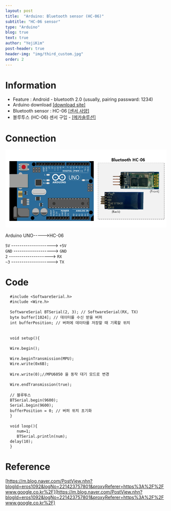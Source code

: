 ```yaml
---
layout: post
title:  "Arduino: Bluetooth sensor (HC-06)"
subtitle: "HC-06 sensor"
type: "Arduino"
blog: true
text: true
author: "YejiKim"
post-header: true
header-img: "img/third_custom.jpg"
order: 2
---
```




# Information

- Feature : Android - bluetooth 2.0 (usually, pairing passward: 1234)  
- Arduino download [[download site]](https://www.arduino.cc/en/Main/Software) 
- Bluetooth sensor : HC-06 [[센서 사양]](http://mechasolution.com/shop/goods/goods_view.php?goodsno=71794&category=)
- 블루투스 (HC-06) 센서 구입 - [[메카솔루션]](http://mechasolution.com/shop/main/index.php) 

# Connection 
![BluetoothSensor](./img/BluetoothSensor.PNG) 

Arduino UNO----->HC-06 

`5V` --------------------> `+5V`     
`GND` -------------------> `GND`   
`2` --------------------> `RX`   
`~3` --------------------> `TX` 

# Code 
     
      #include <SoftwareSerial.h>
      #include <Wire.h>
      
      SoftwareSerial BTSerial(2, 3); // SoftwareSerial(RX, TX)
      byte buffer[1024]; // 데이터를 수신 받을 버퍼
      int bufferPosition; // 버퍼에 데이타를 저장할 때 기록할 위치


      void setup(){     

      Wire.begin();

      Wire.beginTransmission(MPU);
      Wire.write(0x6B);

      Wire.write(0);//MPU6050 을 동작 대기 모드로 변경

      Wire.endTransmission(true);

      // 블루투스
      BTSerial.begin(9600);
      Serial.begin(9600); 
      bufferPosition = 0; // 버퍼 위치 초기화
      }
 
      void loop(){
         num=1;
         BTSerial.println(num);       
      delay(10);
      } 
     
     

# Reference
[https://m.blog.naver.com/PostView.nhn?blogId=eros1092&logNo=221423757801&proxyReferer=https%3A%2F%2Fwww.google.co.kr%2F](https://m.blog.naver.com/PostView.nhn?blogId=eros1092&logNo=221423757801&proxyReferer=https%3A%2F%2Fwww.google.co.kr%2F)

